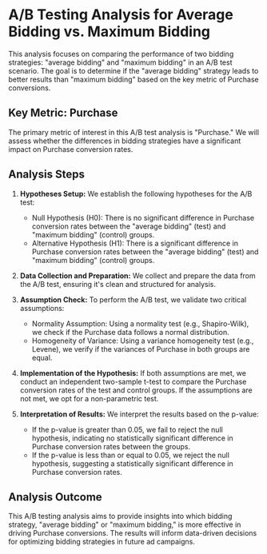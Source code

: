 
# A/B Testing Analysis for Average Bidding vs. Maximum Bidding

This analysis focuses on comparing the performance of two bidding strategies: "average bidding" and "maximum bidding" in an A/B test scenario. The goal is to determine if the "average bidding" strategy leads to better results than "maximum bidding" based on the key metric of Purchase conversions.

## Key Metric: Purchase

The primary metric of interest in this A/B test analysis is "Purchase." We will assess whether the differences in bidding strategies have a significant impact on Purchase conversion rates.

## Analysis Steps

1. **Hypotheses Setup:** We establish the following hypotheses for the A/B test:

   - Null Hypothesis (H0): There is no significant difference in Purchase conversion rates between the "average bidding" (test) and "maximum bidding" (control) groups.
   - Alternative Hypothesis (H1): There is a significant difference in Purchase conversion rates between the "average bidding" (test) and "maximum bidding" (control) groups.
2. **Data Collection and Preparation:** We collect and prepare the data from the A/B test, ensuring it's clean and structured for analysis.
3. **Assumption Check:** To perform the A/B test, we validate two critical assumptions:

   - Normality Assumption: Using a normality test (e.g., Shapiro-Wilk), we check if the Purchase data follows a normal distribution.
   - Homogeneity of Variance: Using a variance homogeneity test (e.g., Levene), we verify if the variances of Purchase in both groups are equal.
4. **Implementation of the Hypothesis:** If both assumptions are met, we conduct an independent two-sample t-test to compare the Purchase conversion rates of the test and control groups. If the assumptions are not met, we opt for a non-parametric test.
5. **Interpretation of Results:** We interpret the results based on the p-value:

   - If the p-value is greater than 0.05, we fail to reject the null hypothesis, indicating no statistically significant difference in Purchase conversion rates between the groups.
   - If the p-value is less than or equal to 0.05, we reject the null hypothesis, suggesting a statistically significant difference in Purchase conversion rates.

## Analysis Outcome

This A/B testing analysis aims to provide insights into which bidding strategy, "average bidding" or "maximum bidding," is more effective in driving Purchase conversions. The results will inform data-driven decisions for optimizing bidding strategies in future ad campaigns.
